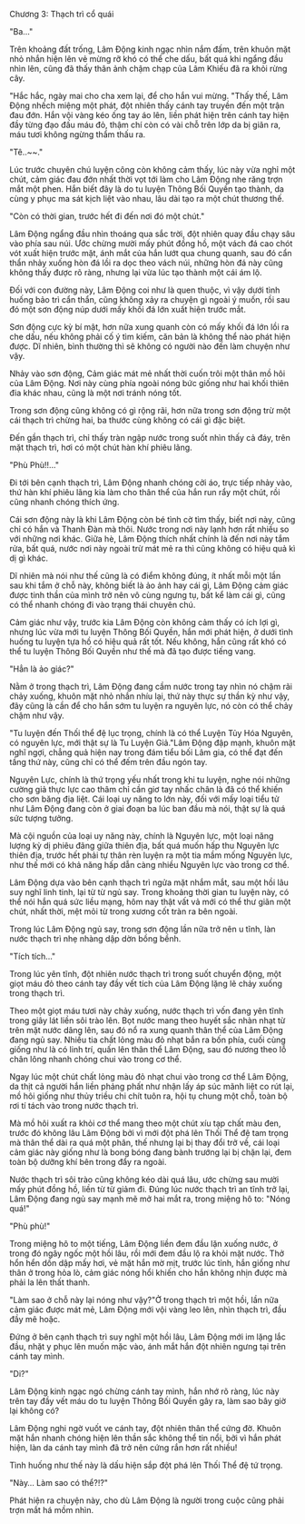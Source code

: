 




Chương 3: Thạch trì cổ quái


"Ba…"

Trên khoảng đất trống, Lâm Động kinh ngạc nhìn nắm đấm, trên khuôn mặt nhỏ nhắn hiện lên vẻ mừng rỡ khó có thể che dấu, bất quá khi ngẩng đầu nhìn lên, cũng đã thấy thân ảnh chậm chạp của Lâm Khiếu đã ra khỏi rừng cây.

"Hắc hắc, ngày mai cho cha xem lại, để cho hắn vui mừng. "Thấy thế, Lâm Động nhếch miệng một phát, đột nhiên thấy cánh tay truyền đến một trận đau đớn. Hắn vội vàng kéo ống tay áo lên, liền phát hiện trên cánh tay hiện đầy từng đạo đấu máu đỏ, thậm chí còn có vài chỗ trên lớp da bị giãn ra, máu tươi không ngừng thẩm thấu ra.

"Tê..~~."

Lúc trước chuyên chú luyện công còn không cảm thấy, lúc này vừa nghỉ một chút, cảm giác đau đớn nhất thời vọt tới làm cho Lâm Động nhe răng trợn mắt một phen. Hắn biết đây là do tu luyện Thông Bối Quyền tạo thành, da cùng y phục ma sát kịch liệt vào nhau, lâu dài tạo ra một chút thương thế.

"Còn có thời gian, trước hết đi đến nơi đó một chút."

Lâm Động ngẩng đầu nhìn thoáng qua sắc trời, đột nhiên quay đầu chạy sâu vào phía sau núi. Ước chừng mười mấy phút đồng hồ, một vách đá cao chót vót xuất hiện trước mặt, ánh mắt của hắn lướt qua chung quanh, sau đó cẩn thẩn nhảy xuống hòn đá lồi ra dọc theo vách núi, những hòn đá này cũng không thấy được rõ ràng, nhưng lại vừa lúc tạo thành một cái ám lộ.

Đối với con đường này, Lâm Động coi như là quen thuộc, vì vậy dưới tình huống bảo trì cẩn thẩn, cũng không xảy ra chuyện gì ngoài ý muốn, rồi sau đó một sơn động núp dưới mấy khối đá lớn xuất hiện trước mắt.

Sơn động cực kỳ bí mật, hơn nữa xung quanh còn có mấy khối đá lớn lồi ra che dấu, nếu không phải cố ý tìm kiếm, căn bản là không thể nào phát hiện được. Dĩ nhiên, bình thường thì sẽ không có người nào đến làm chuyện như vậy.

Nhảy vào sơn động, Cảm giác mát mẻ nhất thời cuốn trôi một thân mồ hôi của Lâm Động. Nơi này cùng phía ngoài nóng bức giống như hai khối thiên đia khác nhau, cũng là một nơi tránh nóng tốt.

Trong sơn động cũng không có gì rộng rãi, hơn nữa trong sơn động trừ một cái thạch trì chừng hai, ba thước cùng không có cái gì đặc biệt.

Đến gần thạch trì, chỉ thấy tràn ngập nước trong suốt nhìn thấy cả đáy, trên mặt thạch trì, hơi có một chút hàn khí phiêu lãng.

"Phù Phù!!..."

Đi tới bên cạnh thạch trì, Lâm Động nhanh chóng cởi áo, trực tiếp nhảy vào, thứ hàn khí phiêu lãng kia làm cho thân thể của hắn run rẩy một chút, rồi cũng nhanh chóng thích ứng.

Cái sơn động này là khi Lâm Động còn bé tình cờ tìm thấy, biết nơi này, cũng chỉ có hắn và Thanh Đàn mà thôi. Nước trong nơi này lạnh hơn rất nhiều so với những nơi khác. Giữa hè, Lâm Động thích nhất chính là đến nơi này tắm rửa, bất quá, nước nơi này ngoài trừ mát mẻ ra thì cũng không có hiệu quả kì dị gì khác.

Dĩ nhiên mà nói như thế cũng là có điểm không đúng, ít nhất mỗi một lần sau khi tắm ở chỗ này, không biết là ảo ảnh hay cái gì, Lâm Động cảm giác được tinh thần của mình trở nên vô cùng ngưng tụ, bất kể làm cái gì, cũng có thể nhanh chóng đi vào trạng thái chuyên chú.

Cảm giác như vậy, trước kia Lâm Động còn không cảm thấy có ích lợi gì, nhưng lúc vừa mới tu luyện Thông Bối Quyền, hắn mới phát hiện, ở dưới tình huống tu luyện tựa hồ có hiệu quả rất tốt. Nếu không, hắn cũng rất khó có thể tu luyện Thông Bối Quyền như thế mà đã tạo được tiếng vang.

"Hẳn là ảo giác?"

Nằm ở trong thạch trì, Lâm Động đang cầm nước trong tay nhìn nó chậm rãi chảy xuống, khuôn mặt nhỏ nhắn nhíu lại, thứ này thực sự thần kỳ như vậy, đây cũng là cần để cho hắn sớm tu luyện ra nguyên lực, nó còn có thể chảy chậm như vậy.

"Tu luyện đến Thối thể đệ lục trọng, chính là có thể Luyện Tủy Hóa Nguyên, có nguyên lực, mới thật sự là Tu Luyện Giả."Lâm Động đập mạnh, khuôn mặt nghĩ ngợi, chẳng quả hiện nay trong đám tiểu bối Lâm gia, có thể đạt đến tầng thứ này, cũng chỉ có thể đếm trên đầu ngón tay.

Nguyên Lực, chính là thứ trọng yếu nhất trong khi tu luyện, nghe nói những cường giả thực lực cao thâm chỉ cần giơ tay nhấc chân là đã có thể khiến cho sơn băng địa liệt. Cái loại uy năng to lớn này, đối với mấy loại tiểu tử như Lâm Động đang còn ở giai đoạn ba lúc ban đầu mà nói, thật sự là quá sức tượng tưởng.

Mà cội nguồn của loại uy năng này, chính là Nguyên lực, một loại năng lượng kỳ dị phiêu đãng giữa thiên địa, bất quá muốn hấp thu Nguyên lực thiên địa, trước hết phải tự thân rèn luyện ra một tia mầm mống Nguyên lực, như thế mới có khả năng hấp dẫn càng nhiều Nguyên lực vào trong cơ thể.

Lâm Động dựa vào bên cạnh thạch trì ngửa mặt nhắm mắt, sau một hồi lâu suy nghĩ linh tinh, lại từ từ ngủ say. Trong khoảng thời gian tu luyện này, có thể nói hắn quá sức liều mạng, hôm nay thật vất vả mới có thể thư giãn một chút, nhất thời, mệt mỏi từ trong xương cốt tràn ra bên ngoài.

Trong lúc Lâm Động ngủ say, trong sơn động lần nữa trở nên u tĩnh, làn nước thạch trì nhẹ nhàng dập dờn bồng bềnh.

"Tích tích…"

Trong lúc yên tĩnh, đột nhiên nước thạch trì trong suốt chuyển động, một giọt máu đỏ theo cánh tay đầy vết tích của Lâm Động lặng lẽ chảy xuống trong thạch trì.

Theo một giọt máu tươi này chảy xuống, nước thạch trì vốn đang yên tĩnh trong giây lát liền sôi trào lên. Bọt nước mang theo huyết sắc nhàn nhạt từ trên mặt nước dâng lên, sau đó nổ ra xung quanh thân thể của Lâm Động đang ngủ say. Nhiều tia chất lỏng màu đỏ nhạt bắn ra bốn phía, cuối cùng giống như là có linh trí, quấn lên thân thể Lâm Động, sau đó nương theo lỗ chân lông nhanh chóng chui vào trong cơ thể.

Ngay lúc một chút chất lỏng màu đỏ nhạt chui vào trong cơ thể Lâm Động, da thịt cả người hắn liền phảng phất như nhận lấy áp súc mãnh liệt co rút lại, mồ hôi giống như thủy triều chi chít tuôn ra, hội tụ chung một chỗ, toàn bộ rơi tí tách vào trong nước thạch trì.

Mà mồ hôi xuất ra khỏi cơ thể mang theo một chút xíu tạp chất màu đen, trước đó không lâu Lâm Động bởi vì mới đột phá lên Thối Thể đệ tam trọng mà thân thể dài ra quá một phân, thế nhưng lại bị thay đổi trở về, cái loại cảm giác này giống như là bong bóng đang bành trướng lại bị chặn lại, đem toàn bộ dưỡng khí bên trong đẩy ra ngoài.

Nước thạch trì sôi trào cũng không kéo dài quá lâu, ước chừng sau mười mấy phút đồng hồ, liền từ từ giảm đi. Đúng lúc nước thạch trì an tĩnh trở lại, Lâm Động đang ngủ say mạnh mẽ mở hai mắt ra, trong miệng hô to: "Nóng quá!"

"Phù phù!"

Trong miệng hô to một tiếng, Lâm Động liền đem đầu lặn xuống nước, ở trong đó ngây ngốc một hồi lâu, rồi mới đem đầu lộ ra khỏi mặt nước. Thở hổn hển dồn dập mấy hơi, vẻ mặt hắn mờ mịt, trước lúc tỉnh, hắn giống như thân ở trong hỏa lò, cảm giác nóng hổi khiến cho hắn không nhịn được mà phải la lên thất thanh.

"Làm sao ở chỗ này lại nóng như vậy?"Ở trong thạch trì một hồi, lần nữa cảm giác được mát mẻ, Lâm Động mới vội vàng leo lên, nhìn thạch trì, đầu đầy mê hoặc.

Đứng ở bên cạnh thạch trì suy nghĩ một hồi lâu, Lâm Động mới im lặng lắc đầu, nhặt y phục lên muốn mặc vào, ánh mắt hắn đột nhiên ngưng tại trên cánh tay mình.

"Di?"

Lâm Động kinh ngạc ngó chừng cánh tay mình, hắn nhớ rõ ràng, lúc này trên tay đầy vết máu do tu luyện Thông Bối Quyền gây ra, làm sao bây giờ lại không có?

Lâm Động nghi ngờ vuốt ve cánh tay, đột nhiên thân thể cứng đờ. Khuôn mặt hắn nhanh chóng hiện lên thần sắc không thể tin nổi, bởi vì hắn phát hiện, làn da cánh tay mình đã trở nên cứng rắn hơn rất nhiều!

Tình huống như thế này là dấu hiện sắp đột phá lên Thối Thể đệ tứ trọng.

"Này… Làm sao có thể?!?"

Phát hiện ra chuyện này, cho dù Lâm Động là người trong cuộc cũng phải trợn mắt há mồm nhìn.




